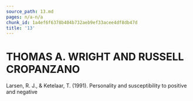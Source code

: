 ```yaml
---
source_path: 13.md
pages: n/a-n/a
chunk_id: 1a4ef6f6378b404b732aeb9ef33acee4df8db47d
title: '13'
---
```

# THOMAS A. WRIGHT AND RUSSELL CROPANZANO

Larsen, R. J., & Ketelaar, T. (1991). Personality and susceptibility to positive and negative
